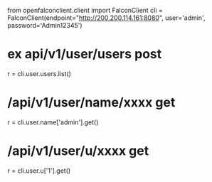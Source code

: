 from openfalconclient.client import FalconClient
cli = FalconClient(endpoint="http://200.200.114.161:8080", user='admin', password='Admin12345')
# ex api/v1/user/users  post
r = cli.user.users.list()

# /api/v1/user/name/xxxx  get
r = cli.user.name['admin'].get()

# /api/v1/user/u/xxxx get
r = cli.user.u['1'].get()